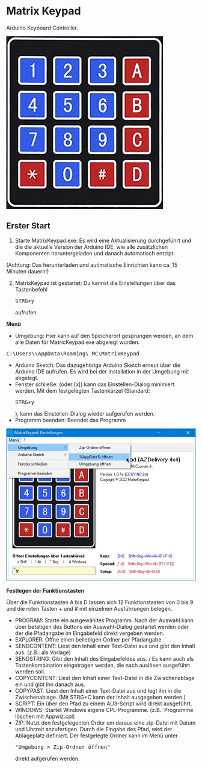 # Matrix Keypad
Arduino Keyboard Controller.

<img src="https://github.com/ArduinoNanoProjects/MatrixKeypad/blob/main/screenshot1.jpg"/>

## Erster Start
1. Starte MatrixKeypad.exe: Es wird eine Aktualisierung durchgeführt und die die aktuelle Version der Arduino IDE, wie alle zusätzlichen Komponenten heruntergeladen und danach automatisch entzipt.

(Achtung: Das herunterladen und autimatische Einrichten kann ca. 15 Minuten dauern!)

2. MatrixKeypad ist gestartet: Du kannst die Einstellungen über das Tastenbefehl <pre>STRG+y</pre> aufrufen. 

**Menü**
- Umgebung: Hier kann auf den Speicherort gesprungen werden, an dem alle Daten für MatricKeypad.exe abgelegt wurden.
<pre>C:\Users\<username>\AppData\Roaming\_MC\MatrixKeypad</pre>
- Arduino Sketch: Das dazugehörige Arduino Sketch erneut über die Arduino IDE aufrufen. Es wird bei der Installation in der Umgebung mit abgelegt.
- Fenster schließe: (oder [x]) kann das Einstellen-Dialog minimiert werden. Mit dem festgelegten Tastenkürzel (Standard: <pre>STRG+y</pre>), kann das Einstellen-Dialog wieder aufgerufen werden.
- Programm beenden: Beendet das Programm

<img src="https://github.com/ArduinoNanoProjects/MatrixKeypad/blob/main/screenshot3.jpg"/>

**Festlegen der Funktionstasten**

Über die Funktionstasten A bis D lassen sich 12 Funktionstasten von 0 bis 9 und die roten Tasten + und # mit einzelnen Ausführungen belegen.

- PROGRAM: Starte ein ausgewähltes Programm. Nach der Auswahl kann über betätigen des Buttons ein Auswahl-Dialog gestartet werden oder der die Pfadangabe im Eingabefeld direkt vergeben werden.
- EXPLORER: Öffne einen beliebigen Ordner per Pfadangabe.
- SENDCONTENT: Liest den Inhalt einer Text-Datei aus und gibt den Inhalt aus. (z.B.: als Vorlage)
- SENDSTRING: Gibt den Inhalt des Eingabefeldes aus. / Es kann auch als Tastenkombination eingetragen werden, die nach auslösen ausgeführt werden soll.
- COPYCONTENT: Liest den Inhalt einer Text-Datei in die Zwischenablage ein und gibt ihn danach aus.
- COPYPAST: Liest den Inhalt einer Text-Datei aus und legt ihn in die Zwischenablage. (Mit STRG+C kann der Inhalt ausgegeben werden.)
- SCRIPT: Ein über den Pfad zu einem AU3-Script wird direkt ausgeführt.
- WINDOWS: Startet Windows eigene CPL-Programme. (z.B.: Programme löschen mit Appwiz.cpl)
- ZIP: Nutzt den festgelegenten Order um daraus eine zip-Datei mit Datum und Uhrzeit anzufertigen. Durch die Eingabe des Pfad, wird der Ablageplatz definiert. Der festgelegte Ordner kann im Menü unter <pre>"Umgebung > Zip-Ordner öffnen"</pre> direkt aufgerufen werden.